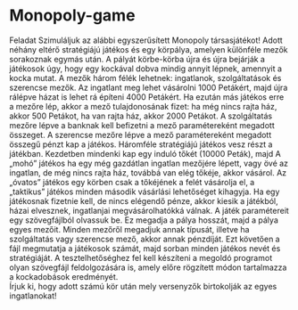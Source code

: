 # Monopoly-game
Feladat 
Szimuláljuk az alábbi egyszerűsített Monopoly társasjátékot! Adott néhány eltérő stratégiájú játékos és egy körpálya, amelyen különféle mezők sorakoznak egymás után. A pályát körbe-körba újra és újra bejárják a játékosok úgy, hogy egy kockával dobva mindig annyit lépnek, amennyit a kocka mutat. A mezők három félék lehetnek: ingatlanok, szolgáltatások és szerencse mezők. Az ingatlant meg lehet vásárolni 1000 Petákért, majd újra rálépve házat is lehet rá építeni 4000 Petákért. Ha ezután más játékos erre a mezőre lép, akkor a mező tulajdonosának fizet: ha még nincs rajta ház, akkor 500 Petákot, ha van rajta ház, akkor 2000 Petákot. A szolgáltatás mezőre lépve a banknak kell befizetni a mező paramétereként megadott összeget. A szerencse mezőre lépve a mező paramétereként megadott összegű pénzt kap a játékos. Háromféle stratégiájú játékos vesz részt a játékban. Kezdetben mindenki kap egy induló tőkét (10000 Peták), majd A „mohó” játékos ha egy még gazdátlan ingatlan mezőjére lépett, vagy övé az ingatlan, de még nincs rajta ház, továbbá van elég tőkéje, akkor vásárol. Az „óvatos” játékos egy körben csak a tőkéjének a felét vásárolja el, a „taktikus” játékos minden második vásárlási lehetőséget kihagyja. Ha egy játékosnak fizetnie kell, de nincs elégendő pénze, akkor kiesik a játékból, házai elvesznek, ingatlanjai megvásárolhatókká válnak. A játék paramétereit egy szövegfájlból olvassuk be. Ez megadja a pálya hosszát, majd a pálya egyes mezőit. Minden mezőről megadjuk annak típusát, illetve ha szolgáltatás vagy szerencse mező, akkor annak pénzdíját. Ezt követően a fájl megmutatja a játékosok számát, majd sorban minden játékos nevét és stratégiáját. A tesztelhetőséghez fel kell készíteni a megoldó programot olyan szövegfájl feldolgozására is, amely előre rögzített módon tartalmazza a kockadobások eredményét.  
Írjuk ki, hogy adott számú kör után mely versenyzők birtokolják az egyes ingatlanokat! 
